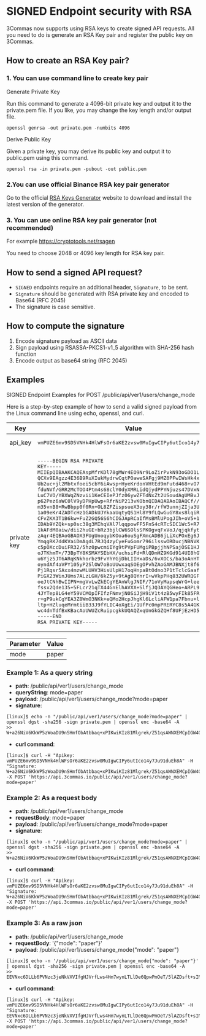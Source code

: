 # SIGNED  Endpoint security with RSA
3Commas now supports using RSA keys to create signed API requests. All you need to do is generate an RSA Key pair and register the public key on 3Commas.

## How to create an RSA Key pair?

### 1. You can use command line to create key pair

Generate Private Key

Run this command to generate a 4096-bit private key and output it to the private.pem file. If you like, you may change the key length and/or output file.
```
openssl genrsa -out private.pem -numbits 4096
```
Derive Public Key

Given a private key, you may derive its public key and output it to public.pem using this command.
```
openssl rsa -in private.pem -pubout -out public.pem
```
### 2.You can use official Binance RSA key pair generator
Go to the official [RSA Keys Generator](https://github.com/binance/asymmetric-key-generator/releases) website to download and install the latest version of the generator.

### 3. You can use online RSA key pair generator (not recommended)

For example https://cryptotools.net/rsagen

You need to choose 2048 or 4096 key length for RSA key pair.

## How to send a signed API request?
* `SIGNED` endpoints require an additional header, `Signature`, to be sent.
* `Signature` should be generated with RSA private key and encoded to Base64 (RFC 2045)
* The signature is case sensitive.

## How to compute the signature
1. Encode signature payload as ASCII data
2. Sign payload using RSASSA-PKCS1-v1_5 algorithm with SHA-256 hash function
3. Encode output as base64 string (RFC 2045)

## Examples
SIGNED Endpoint Examples for POST /public/api/ver1/users/change_mode

Here is a step-by-step example of how to send a valid signed payload from the Linux command line using echo, openssl, and curl.

Key | Value
------------ | ------------
api_key | <pre>vmPUZE6mv9SD5VNHk4HlWFsOr6aKE2zvsw0MuIgwCIPy6utIco14y7Ju91duEh8A</pre>
private key | <pre>-----BEGIN RSA PRIVATE KEY-----<br>MIIEpQIBAAKCAQEAspMfrKDl78gMWr4EO9Nr9LoZirPvkN93oGDO1LPnvDIwkmTV<br>QCXv9EAgzz4E36B9RuXIukMydrwCqtPOaweSAFgj9MZ0PFwIWsHk4x7flUJU3YI3<br>Ub2uc+jl2Mbtxfoei5cbY6iAwsp+HyeKrdonVHtEd9mFutd468+vO7+rx/M80onc<br>fduNVf/GRR2McTOO4Ptm4s68clY0dyXMRLidQjydPPYNjuzs47DVxNK+tXGS7QSH<br>LuC7VO/YBXWqZNzvii1KeCEIePJfz06ywZFTdNxZt2USoudAgUMBvJg0cLKqQJFx<br>p62Pez6aWC0lV9yDPHpUwp+RfrNiP213vKObnQIDAQABAoIBAQCf//KBWiirjzKC<br>m35vnB8+RwBbpp0f0Rn+OL8ZFZispsueX3oy38r/rfW3unnjZIja3UfcnBi7CfnZ<br>1a09eKr4ZADTcHz1GADkUJYkaaUqtyQS1Hl8Y9fLQwGuGY8xs8lqiRmhUXkNDyGy<br>CFvZKX3T1B6kw+FuZ2GQ56S6hCIGJApRCaIfMsBMlUPogJIh+oV5+13ft5EDvTFo<br>IDAb9YZQk+sp0sc38g3MIhqVAl7lqqpowFF5FnS4cRTcSIC1Wc5+R73LDRtNghQc<br>1kAFdM8aiw/dii2huGE+bRz3bjlCW6SOlsSPKOgvqFxVoJ/qjqkfytm1Platx4Ys<br>zAqr4EQBAoGBAOX3FUgUnoqybKOoa6ouSgFXmcADB6jLiXcPOxEg6JadBKSsI0Fx<br>YmqgRK7ddKVaiDmAgdL7RJQ4zyCyeFuGomr796ilsswORDucjNBNVKoxmea58ww+<br>c5pOXccDuiFR32/5hz0pwcmiIYg9tPVpFUMgiPBpjjhNPSajOSE1HJTlAoGBAMbK<br>oJTKhmT+/73BpTY8KSMAYSEbHX/uchsiFd+RlQDmHZ9KGd914UI8hGW4yOBmcvmi<br>u6Yjz5JT6ARqKNkhorbz9FvYhYGjDbLIIHxaDs/6vXOCs/ba3oAnHTFa7cQ5qMle<br>oyndAf4aVPY105yP2SlOW7oBoUUwxaqSOEgOPvhZAoGAMJBNXjt8f63OY4Fdu0Kr<br>Pj1Rqsr5Axx4mzwMLUHV3HisUlpH17oqHnpaBtOdno3P1tTclcGaafLVSwJliG6W<br>PiGX23WinJUms7ALzLGH/6kZ5y+9tAg8QYnrI+wVkpPHq832UWRQGFS04CCn5mua<br>oeJtCNhBwIIPN+mgVvLwZkECgYEAnWlgJNIF/71oVyMapsqWrG+leeiVwHLZCiFA<br>fssx2Qde135+5FLcr21qTX44GnElhAVXX+SlfjJQ3AYQGHeo+ARPL9dRSGkL9NDB<br>4JYTep8LG4eY59VCMOpIFIfzFNmvjN0SiJjH9iV1t4zB5wyFIk85FR4rTLWlID8u<br>r+gP9ukCgYEA3Z8WmO3NKk+eQMo2HcpJhgKl6LcliAFW1pa7Fbnu+lyNKhWQYzQP<br>ltp+HZluqeMrmtiiB33J9fYLIC4oXgEi/1UfPc0mpPRERYC8s5A4GKTdQFFoMn5v<br>wc4dnTdfBxKBacAoUWUZcRuipcgkkUQAQZxqUnGkGZQHf8UFjEzHD5k=<br>-----END RSA PRIVATE KEY-----</pre>


Parameter | Value
------------ | ------------
mode | paper


### Example 1: As a query string
* **path**: /public/api/ver1/users/change_mode
* **queryString**: mode=paper
* **payload**: /public/api/ver1/users/change_mode?mode=paper
* **signature**:

```
[linux]$ echo -n "/public/api/ver1/users/change_mode?mode=paper" | openssl dgst -sha256 -sign private.pem | openssl enc -base64 -A
>> W+a26NiV6KkWP5zWoaDU9nSHmfObAtbbaq+xPIKwiKIz81Mlgrek/Z51qsAWNXEMCpIGW40IYDo7BTq4FSvOVSxdfrFK3lRqBveoXW+/50QOd3p+fDe5Ku7Z0U6MvXSUeFOguMBxP7er1SLGOb5RLYI/2GPMI5txLAoSsTLjGkWOc7S3ZhUpxEfxSCp8wCFp6E99biIX2MhIT1/AAl290ID76Wr1dj9Y3QxIl6KtQlbpEqhvWBaadYaYyZR5YjHAn5NWAE2cvxLkH+SQE1khzAdB6T9ZJ9sgMtY1bOzTTV/Cj9W0SABCYr4In12+uFY0lB+ANvgi8hLr2NCl775Wdw==
```

* **curl command**:

```
[linux]$ curl -H "Apikey: vmPUZE6mv9SD5VNHk4HlWFsOr6aKE2zvsw0MuIgwCIPy6utIco14y7Ju91duEh8A" -H "Signature: W+a26NiV6KkWP5zWoaDU9nSHmfObAtbbaq+xPIKwiKIz81Mlgrek/Z51qsAWNXEMCpIGW40IYDo7BTq4FSvOVSxdfrFK3lRqBveoXW+/50QOd3p+fDe5Ku7Z0U6MvXSUeFOguMBxP7er1SLGOb5RLYI/2GPMI5txLAoSsTLjGkWOc7S3ZhUpxEfxSCp8wCFp6E99biIX2MhIT1/AAl290ID76Wr1dj9Y3QxIl6KtQlbpEqhvWBaadYaYyZR5YjHAn5NWAE2cvxLkH+SQE1khzAdB6T9ZJ9sgMtY1bOzTTV/Cj9W0SABCYr4In12+uFY0lB+ANvgi8hLr2NCl775Wdw==" -X POST 'https://api.3commas.io/public/api/ver1/users/change_mode?mode=paper'
```

### Example 2: As a request body
* **path**: /public/api/ver1/users/change_mode
* **requestBody**: mode=paper
* **payload**: /public/api/ver1/users/change_mode?mode=paper
* **signature**:

```
[linux]$ echo -n "/public/api/ver1/users/change_mode?mode=paper" | openssl dgst -sha256 -sign private.pem | openssl enc -base64 -A
>> W+a26NiV6KkWP5zWoaDU9nSHmfObAtbbaq+xPIKwiKIz81Mlgrek/Z51qsAWNXEMCpIGW40IYDo7BTq4FSvOVSxdfrFK3lRqBveoXW+/50QOd3p+fDe5Ku7Z0U6MvXSUeFOguMBxP7er1SLGOb5RLYI/2GPMI5txLAoSsTLjGkWOc7S3ZhUpxEfxSCp8wCFp6E99biIX2MhIT1/AAl290ID76Wr1dj9Y3QxIl6KtQlbpEqhvWBaadYaYyZR5YjHAn5NWAE2cvxLkH+SQE1khzAdB6T9ZJ9sgMtY1bOzTTV/Cj9W0SABCYr4In12+uFY0lB+ANvgi8hLr2NCl775Wdw==
```

* **curl command**:

```
[linux]$ curl -H "Apikey: vmPUZE6mv9SD5VNHk4HlWFsOr6aKE2zvsw0MuIgwCIPy6utIco14y7Ju91duEh8A" -H "Signature: W+a26NiV6KkWP5zWoaDU9nSHmfObAtbbaq+xPIKwiKIz81Mlgrek/Z51qsAWNXEMCpIGW40IYDo7BTq4FSvOVSxdfrFK3lRqBveoXW+/50QOd3p+fDe5Ku7Z0U6MvXSUeFOguMBxP7er1SLGOb5RLYI/2GPMI5txLAoSsTLjGkWOc7S3ZhUpxEfxSCp8wCFp6E99biIX2MhIT1/AAl290ID76Wr1dj9Y3QxIl6KtQlbpEqhvWBaadYaYyZR5YjHAn5NWAE2cvxLkH+SQE1khzAdB6T9ZJ9sgMtY1bOzTTV/Cj9W0SABCYr4In12+uFY0lB+ANvgi8hLr2NCl775Wdw==" -X POST 'https://api.3commas.io/public/api/ver1/users/change_mode?mode=paper'
```

### Example 3: As a raw json
* **path**: /public/api/ver1/users/change_mode
* **requestBody**: '{"mode": "paper"}'
* **payload**: /public/api/ver1/users/change_mode{"mode": "paper"}

```
[linux]$ echo -n '/public/api/ver1/users/change_mode{"mode": "paper"}' | openssl dgst -sha256 -sign private.pem | openssl enc -base64 -A
>> EEVNxc6DLLb6PVNzc3jeNkVXVIfgHJVrfLws4Hm7wynLTLlDe6QpwPmOeT/5lAZDsft+sIN0nwo4SBNKmkea6mtxkcVz/8BuP3rhQVeGhRn3lAGy/nacsP35B50IMDx+ge1tnkjGGL4IbjtbfP5v+UVLMpJpWfVzQGlWpyLEL6PHAu7cuYs5Ug8lbfq4zgrpl1tSmemNVAedU4D4qYE/LaPB/z/urzoFYQZzobZbnXpLh4MRLaTjUgTNuiJawpk+j0K7Xk2AvHt+gY1TNOCmbRvjaP+ihgzZA0m4h32s7EdGMznI55C4CVftKQRVIfyR6TIifoljCG5nNJNZtTj98Q==
```
* **curl command**:

```
[linux]$ curl -H "Apikey: vmPUZE6mv9SD5VNHk4HlWFsOr6aKE2zvsw0MuIgwCIPy6utIco14y7Ju91duEh8A" -H "Signature: EEVNxc6DLLb6PVNzc3jeNkVXVIfgHJVrfLws4Hm7wynLTLlDe6QpwPmOeT/5lAZDsft+sIN0nwo4SBNKmkea6mtxkcVz/8BuP3rhQVeGhRn3lAGy/nacsP35B50IMDx+ge1tnkjGGL4IbjtbfP5v+UVLMpJpWfVzQGlWpyLEL6PHAu7cuYs5Ug8lbfq4zgrpl1tSmemNVAedU4D4qYE/LaPB/z/urzoFYQZzobZbnXpLh4MRLaTjUgTNuiJawpk+j0K7Xk2AvHt+gY1TNOCmbRvjaP+ihgzZA0m4h32s7EdGMznI55C4CVftKQRVIfyR6TIifoljCG5nNJNZtTj98Q==" -X POST 'https://api.3commas.io/public/api/ver1/users/change_mode?mode=paper'
```
